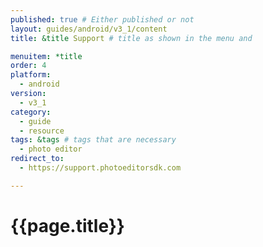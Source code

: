 ```yaml
---
published: true # Either published or not 
layout: guides/android/v3_1/content
title: &title Support # title as shown in the menu and 

menuitem: *title
order: 4
platform:
  - android
version:
  - v3_1
category: 
  - guide
  - resource
tags: &tags # tags that are necessary
  - photo editor 
redirect_to: 
  - https://support.photoeditorsdk.com

---
```


# {{page.title}}
